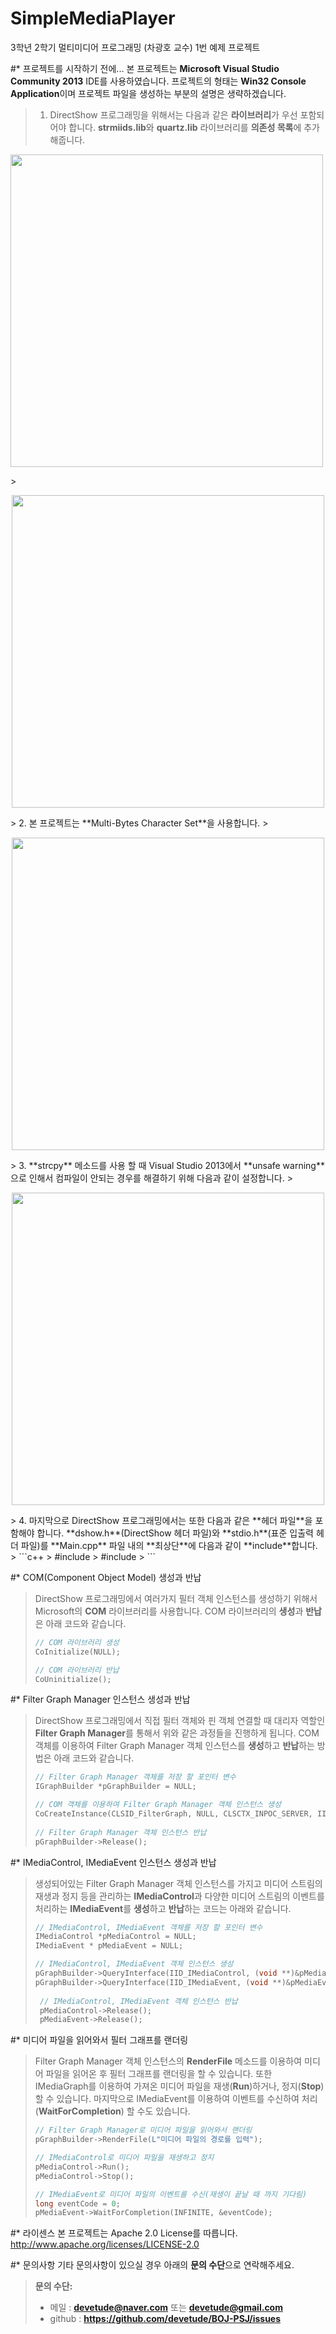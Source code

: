 # SimpleMediaPlayer
3학년 2학기 멀티미디어 프로그래밍 (차광호 교수) 1번 예제 프로젝트

#* 프로젝트를 시작하기 전에...
본 프로젝트는 **Microsoft Visual Studio Community 2013** IDE를 사용하였습니다. 프로젝트의 형태는 **Win32 Console Application**이며 프로젝트 파일을 생성하는 부분의 설명은 생략하겠습니다.
> 1. DirectShow 프로그래밍을 위해서는 다음과 같은 **라이브러리**가 우선 포함되어야 합니다.
> **strmiids.lib**와 **quartz.lib** 라이브러리를 **의존성 목록**에 추가해줍니다.
> <p align="center">
  <img src="https://github.com/devetude/SimpleMediaPlayer/blob/master/SettingImages/set_project_properties.png?raw=true" width="500"/>
</p>
> <p align="center">
  <img src="https://github.com/devetude/SimpleMediaPlayer/blob/master/SettingImages/set_linker_options.png?raw=true" width="500"/>
</p>
> 2. 본 프로젝트는 **Multi-Bytes Character Set**을 사용합니다.
> <p align="center">
  <img src="https://github.com/devetude/SimpleMediaPlayer/blob/master/SettingImages/set_general_string.png?raw=true" width="500"/>
</p>
> 3. **strcpy** 메소드를 사용 할 때 Visual Studio 2013에서 **unsafe warning**으로 인해서 컴파일이 안되는 경우를 해결하기 위해 다음과 같이 설정합니다.
> <p align="center">
  <img src="https://github.com/devetude/SimpleMediaPlayer/blob/master/SettingImages/set_preprocessor.png?raw=true" width="500"/>
</p>
> 4. 마지막으로 DirectShow 프로그래밍에서는 또한 다음과 같은 **헤더 파일**을 포함해야 합니다. **dshow.h**(DirectShow 헤더 파일)와 **stdio.h**(표준 입출력 헤더 파일)를 **Main.cpp** 파일 내의 **최상단**에 다음과 같이 **include**합니다.
> ```c++
> #include <stdio.h>
> #include <dshow.h>
> ```

#* COM(Component Object Model) 생성과 반납
> DirectShow 프로그래밍에서 여러가지 필터 객체 인스턴스를 생성하기 위해서 Microsoft의 **COM** 라이브러리를 사용합니다. COM 라이브러리의 **생성**과 **반납**은 아래 코드와 같습니다.
> ```c++
> // COM 라이브러리 생성
> CoInitialize(NULL);
> 
> // COM 라이브러리 반납
> CoUninitialize();
> ```

#* Filter Graph Manager 인스턴스 생성과 반납
> DirectShow 프로그래밍에서 직접 필터 객체와 핀 객체 연결할 때 대리자 역할인 **Filter Graph Manager**를 통해서 위와 같은 과정들을 진행하게 됩니다. COM 객체를 이용하여 Filter Graph Manager 객체 인스턴스를 **생성**하고 **반납**하는 방법은 아래 코드와 같습니다.
> ```c++
> // Filter Graph Manager 객체를 저장 할 포인터 변수
> IGraphBuilder *pGraphBuilder = NULL;
> 
> // COM 객체를 이용하여 Filter Graph Manager 객체 인스턴스 생성
> CoCreateInstance(CLSID_FilterGraph, NULL, CLSCTX_INPOC_SERVER, IID_IGraphBuilder, (void **)&pGraphBuilder);
>  
> // Filter Graph Manager 객체 인스턴스 반납
> pGraphBuilder->Release();
>  ```

#* IMediaControl, IMediaEvent 인스턴스 생성과 반납
> 생성되어있는 Filter Graph Manager 객체 인스턴스를 가지고 미디어 스트림의 재생과 정지 등을 관리하는 **IMediaControl**과 다양한 미디어 스트림의 이벤트를 처리하는 **IMediaEvent**를 **생성**하고 **반납**하는 코드는 아래와 같습니다.
> ```c++
> // IMediaControl, IMediaEvent 객체를 저장 할 포인터 변수
> IMediaControl *pMediaControl = NULL;
> IMediaEvent * pMediaEvent = NULL;
> 
> // IMediaControl, IMediaEvent 객체 인스턴스 생성
> pGraphBuilder->QueryInterface(IID_IMediaControl, (void **)&pMediaControl);
> pGraphBuilder->QueryInterface(IID_IMediaEvent, (void **)&pMediaEvent);
>  
>  // IMediaControl, IMediaEvent 객체 인스턴스 반납
>  pMediaControl->Release();
>  pMediaEvent->Release();

#* 미디어 파일을 읽어와서 필터 그래프를 랜더링
> Filter Graph Manager 객체 인스턴스의 **RenderFile** 메소드를 이용하여 미디어 파일을 읽어온 후 필터 그래프를 랜더링을 할 수 있습니다. 또한 IMediaGraph를 이용하여 가져온 미디어 파일을 재생(**Run**)하거나, 정지(**Stop**) 할 수 있습니다. 마지막으로 IMediaEvent를 이용하여 이벤트를 수신하여 처리(**WaitForCompletion**) 할 수도 있습니다.
> ```c++
> // Filter Graph Manager로 미디어 파일을 읽어와서 랜더링
> pGraphBuilder->RenderFile(L"미디어 파일의 경로를 입력");
> 
> // IMediaControl로 미디어 파일을 재생하고 정지
> pMediaControl->Run();
> pMediaControl->Stop();
> 
> // IMediaEvent로 미디어 파일의 이벤트를 수신(재생이 끝날 때 까지 기다림)
> long eventCode = 0;
> pMediaEvent->WaitForCompletion(INFINITE, &eventCode);
> ```

#* 라이센스
본 프로젝트는 Apache 2.0 License를 따릅니다. http://www.apache.org/licenses/LICENSE-2.0

#* 문의사항
기타 문의사항이 있으실 경우 아래의 **문의 수단**으로 연락해주세요.
> **문의 수단:**
> - 메일 : **devetude@naver.com** 또는 **devetude@gmail.com**
> - github : **https://github.com/devetude/BOJ-PSJ/issues**
